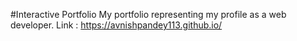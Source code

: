 #Interactive Portfolio
My portfolio representing my profile as a web developer.
Link : https://avnishpandey113.github.io/